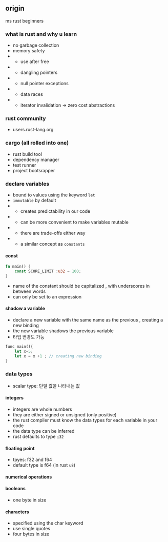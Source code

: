 ## origin 
ms rust beginners 

### what is rust and why u learn 
- no garbage collection
- memory safety
- - use after free 
- - dangling pointers 
- - null pointer exceptions
- - data races 
- - iterator invalidation
-> zero cost abstractions 

### rust community 
- users.rust-lang.org

### cargo (all rolled into one)
-  rust build tool
-  dependency manager 
-  test runner 
-  project bootsrapper  
  
### declare variables 
- bound to values using the keyword `let` 
- `immutable` by default  
- - creates predictability in our code 
- - can be more convenient to make  variables mutable 
- - there are trade-offs either way 
- - a similar concept as `constants`
#### const 
```rust
fn main() {
    const SCORE_LIMIT :u32 = 100;
}
```
- name of the constant should be capitalized , with underscores in between words 
- can only be set to an expression

#### shadow a variable
- declare a new variable with the same name as the previous , creating a new binding
- the new variable shadows the previous variable
- 타입 변경도 가능
  
```rust 
func main(){
    let x=5;
    let x = x +1 ; // creating new binding
}
```

### data types 
- scalar type: 단일 값을 나타내는 값
#### integers 
- integers are whole numbers
- they are either signed or unsigned (only positive)
- the rust compiler must know the data types for each variable in your code
- the data type can be inferred
- rust defaults to type `i32`
#### floating point 
- tpyes: f32 and f64
- default type is f64 (in rust `u8`)

#### numerical operations 

#### booleans
- one byte in size

#### characters 
- specified using the char keyword
- use single quotes
- four bytes in size 